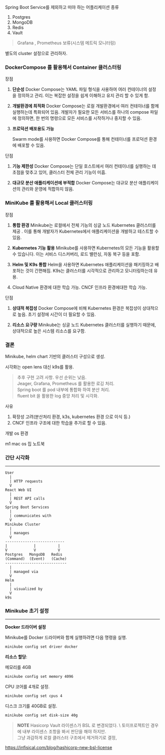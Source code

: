 Spring Boot Service를 제외하고 떠야 하는 어플리케이션 종류

1. Postgres
2. MongoDB
3. Redis
4. Vault

> Grafana , Prometheus 보류(시스템 메트릭 모니터링)

별도의 cluster 설정으로 관리하자.

### DockerCompose 를 활용해서 Container 클러스터링

장점

1. **단순성**
   Docker Compose는 YAML 파일 형식을 사용하여 여러 컨테이너의 설정을 정의하고 관리.
    이는 복잡한 설정을 쉽게 이해하고 유지 관리 할 수 있게 함.

2. **개발환경에 최적화**
   Docker Compose는 로컬 개발환경에서 여러 컨테이너를 함께 실행하는데 특화되어 있음.
    개발자가 필요한 모든 서비스를 하나의 compose 파일에 정의하면, 한 번의 명령으로 모든 서비스를 시작하거나 중지할 수 있음.
  
3. **프로덕션 배포용도 가능**
   
   Swarm mode를 사용하면 Docker Compose를 통해 컨테이너를 프로덕션 환경에 배포할 수 있음.

단점

1. **기능 제한성**
   Docker Compose는 단일 호스트에서 여러 컨테이너를 실행하는 데 초점을 맞추고 있어, 클러스터 전체 관리 기능이 미흡.
    
2. **대규모 분산 애플리케이션에 부적합**
   Docker Compose는 대규모 분산 애플리케이션의 관리와 운영에 적합하지 않음.

### MiniKube 를 활용해서 Local 클러스터링

장점

1. **통합 환경**
   Minikube는 로컬에서 전체 기능의 싱글 노드 Kubernetes 클러스터를 제공 .
   이를 통해 개발자가 Kubernetes에서 애플리케이션을 개발하고 테스트할 수 있음.
    
2. **Kubernetes 기능 활용**
   Minikube를 사용하면 Kubernetes의 모든 기능을 활용할 수 있습니다. 이는 서비스 디스커버리, 로드 밸런싱, 자동 복구 등을 포함.
    
3. **Helm 및 K9s 통합**
   Helm을 사용하면 Kubernetes 애플리케이션을 패키징하고 배포하는 것이 간편해짐.
    K9s는 클러스터를 시각적으로 관리하고 모니터링하는데 유용.

4. Cloud Native 환경에 대한 학습 가능.
   CNCF 인프라 환경에대한 학습 가능.

단점

1. **상대적 복잡성**
   Docker Compose에 비해 Kubernetes 환경은 복잡성이 상대적으로 높음.
    초기 설정에 시간이 더 필요할 수 있음.
    
2. **리소스 요구량**
   Minikube는 싱글 노드 Kubernetes 클러스터를 실행하기 때문에, 상대적으로 높은 시스템 리소스를 요구함.
    
### 결론

Minikube, helm chart 기반의 클러스터 구성으로 생성.

시각화는 open lens 대신 k9s를 활용.

>추후 구현 고려 사항. 우선 순위는 낮음. \
>Jeager, Grafana, Prometheus 를 활용한 로깅 처리. \
>Spring boot 를 pod 내부에 통합화 하여 분산 처리. \
>fluent bit 을 활용한 log 중앙 처리 및 시각화.

사유

1. 확장성 고려(분산처리 환경, k3s, kubernetes 환경 으로 이식 등.)
2. CNCF 인프라 구조에 대한 학습을 추가로 할 수 있음.

개발 os 환경

m1 mac os 집 노트북

### 간단 시각화
---

```text
User
  |
  | HTTP requests
  V
React Web UI
  |
  | REST API calls
  V
Spring Boot Services
  |
  | communicates with
  V
Minikube Cluster
  |
  | manages
  V
---------------------------
|            |          |     
V            V          V     
Postgres   MongoDB   Redis         
(Command)  (Event)   (Cache)
----------------------------
  |
  | managed via
  V
Helm
  |
  | visualized by
  V
k9s
```

### Minikube 초기 설정
---

**Docker 드라이버 설정**

Minikube를 Docker 드라이버와 함께 실행하려면 다음 명령을 실행.

```bash
minikube config set driver docker
```

**리소스 할당**:

메모리를 4GB

```bash
minikube config set memory 4096
```

CPU 코어를 4개로 설정.

```bash
minikube config set cpus 4
```


디스크 크기를 40GB로 설정.

```bash
minikube config set disk-size 40g
```

>**NOTE**
>Hasicorp Vault 라이센스가 BSL 로 변경되었다. \\
>토이프로젝트인 경우에 내부 라이센스 조항을 봐서 판단을 해야 하지만. \
>그냥 과감하게 로컬 클러스터 구조에서 제거하기로 결정,

https://infisical.com/blog/hashicorp-new-bsl-license

